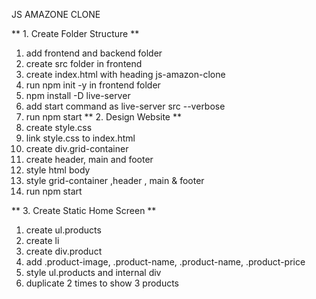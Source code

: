 JS AMAZONE CLONE

** 1. Create Folder Structure  **
  1. add frontend and backend folder 
  2. create src folder in frontend
  3. create index.html with heading js-amazon-clone
  4. run npm init -y in frontend folder
  5. npm install -D live-server
  6. add start command as live-server src  --verbose
  7. run npm start
** 2. Design Website **
  1. create style.css 
  2. link style.css to index.html
  3. create div.grid-container
  4. create header, main  and footer
  5. style html body
  6. style grid-container ,header , main & footer
  7. run npm start

** 3. Create Static Home Screen **
  1. create ul.products
  2. create li
  3. create div.product
  4. add .product-image, .product-name, .product-name, .product-price
  5. style ul.products and internal div
  6. duplicate 2 times to show 3 products
